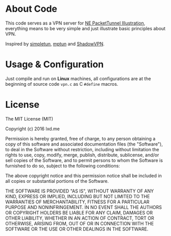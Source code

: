About Code
==========
This code serves as a VPN server for [NE PacketTunnel Illustration](https://github.com/lxdcn/NEPacketTunnelVPNDemo), everything means to be very simple and just illustrate basic principles about VPN.

Inspired by [simpletun](http://backreference.org/2010/03/26/tuntap-interface-tutorial/), [mptun](https://github.com/cloudwu/mptun) and [ShadowVPN](https://github.com/clowwindy/ShadowVPN).


Usage & Configuration
=====================
Just compile and run on **Linux** machines, all configurations are at the beginning of source code `vpn.c` as C `#define` macros.



License
=======
The MIT License (MIT)

Copyright (c) 2016 lxd.me

Permission is hereby granted, free of charge, to any person obtaining a copy of
this software and associated documentation files (the "Software"), to deal in
the Software without restriction, including without limitation the rights to
use, copy, modify, merge, publish, distribute, sublicense, and/or sell copies of
the Software, and to permit persons to whom the Software is furnished to do so,
subject to the following conditions:

The above copyright notice and this permission notice shall be included in all
copies or substantial portions of the Software.

THE SOFTWARE IS PROVIDED "AS IS", WITHOUT WARRANTY OF ANY KIND, EXPRESS OR
IMPLIED, INCLUDING BUT NOT LIMITED TO THE WARRANTIES OF MERCHANTABILITY, FITNESS
FOR A PARTICULAR PURPOSE AND NONINFRINGEMENT. IN NO EVENT SHALL THE AUTHORS OR
COPYRIGHT HOLDERS BE LIABLE FOR ANY CLAIM, DAMAGES OR OTHER LIABILITY, WHETHER
IN AN ACTION OF CONTRACT, TORT OR OTHERWISE, ARISING FROM, OUT OF OR IN
CONNECTION WITH THE SOFTWARE OR THE USE OR OTHER DEALINGS IN THE SOFTWARE.



